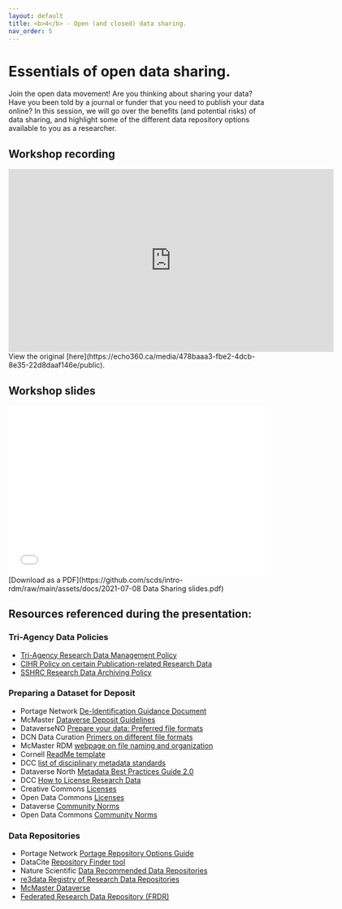 ```yaml
---
layout: default
title: <b>4</b> - Open (and closed) data sharing.
nav_order: 5
---
```


# Essentials of open data sharing.

Join the open data movement! Are you thinking about sharing your data? Have you been told by a journal or funder that you need to publish your data online? In this session, we will go over the benefits (and potential risks) of data sharing, and highlight some of the different data repository options available to you as a researcher.

## Workshop recording
<iframe height="360" width="640" allowfullscreen frameborder=0 src="
https://echo360.ca/media/478baaa3-fbe2-4dcb-8e35-22d8daaf146e/public"></iframe>
View the original [here](https://echo360.ca/media/478baaa3-fbe2-4dcb-8e35-22d8daaf146e/public).

## Workshop slides
<div style="position:relative;padding-top:66.25%;">
<iframe src="//docs.google.com/viewer?url=https://github.com/scds/intro-rdm/raw/main/assets/docs/2021-07-08 Data Sharing slides.pdf?dl=0&hl=en_US&embedded=true" class="gde-frame" style="position:absolute;top:0;left:0;width:100%;height:100%;border:none;" scrolling="no"></iframe>
</div>
[Download as a PDF](https://github.com/scds/intro-rdm/raw/main/assets/docs/2021-07-08 Data Sharing slides.pdf)

## Resources referenced during the presentation:

### Tri-Agency Data Policies
* [Tri-Agency Research Data Management Policy](https://science.gc.ca/eic/site/063.nsf/eng/h_97610.html)
* [CIHR Policy on certain Publication-related Research Data](https://science.gc.ca/eic/site/063.nsf/eng/h_F6765465.html?OpenDocument)
* [SSHRC Research Data Archiving Policy](https://www.sshrc-crsh.gc.ca/about-au_sujet/policies-politiques/statements-enonces/edata-donnees_electroniques-eng.aspx)

### Preparing a Dataset for Deposit
* Portage Network [De-Identification Guidance Document](https://zenodo.org/record/4270551)
* McMaster [Dataverse Deposit Guidelines](https://library.mcmaster.ca/sites/default/files/2021_05_mcmaster_dataverse_data_deposit_guidelines.pdf)
* DataverseNO [Prepare your data: Preferred file formats](https://site.uit.no/dataverseno/deposit/prepare/#what-are-preferred-file-formats)
* DCN Data Curation [Primers on different file formats](https://datacurationnetwork.org/outputs/data-curation-primers/)
* McMaster RDM [webpage on file naming and organization](https://rdm.mcmaster.ca/organize#tab-file-folder-organization)
* Cornell [ReadMe template](https://cornell.app.box.com/v/ReadmeTemplate)
* DCC [list of disciplinary metadata standards](https://www.dcc.ac.uk/guidance/standards/metadata)
* Dataverse North [Metadata Best Practices Guide 2.0](http://hdl.handle.net/2429/73609)
* DCC [How to License Research Data](https://www.dcc.ac.uk/guidance/how-guides/license-research-data)
* Creative Commons [Licenses](creativecommons.org)
* Open Data Commons [Licenses](opendatacommons.org)
* Dataverse [Community Norms](https://dataverse.org/best-practices/dataverse-community-norms)
* Open Data Commons [Community Norms](https://opendatacommons.org/norms/)

### Data Repositories
* Portage Network [Portage Repository Options Guide](https://portagenetwork.ca/wp-content/uploads/2019/06/Repository-Options-Guide_EN.pdf)
* DataCite [Repository Finder tool](https://repositoryfinder.datacite.org/)
* Nature Scientific [Data Recommended Data Repositories](https://www.nature.com/sdata/policies/repositories)
* [re3data Registry of Research Data Repositories](https://www.re3data.org/)
* [McMaster Dataverse](https://borealisdata.ca/dataverse/mcmaster)
* [Federated Research Data Repository (FRDR)](https://www.frdr-dfdr.ca/repo/)
